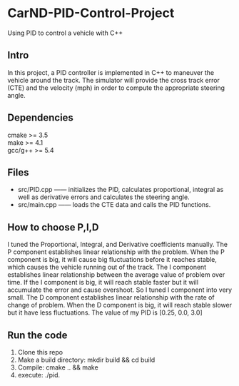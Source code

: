 # CarND-PID-Control-Project
Using PID to control a vehicle with C++

## Intro            
In this project, a PID controller is implemented in C++ to maneuver the vehicle around the track. The simulator will provide the cross track error (CTE) and the velocity (mph) in order to compute the appropriate steering angle.


## Dependencies                     
cmake >= 3.5                                                                      
make >= 4.1                    
gcc/g++ >= 5.4                             

## Files
* src/PID.cpp —— initializes the PID, calculates proportional, integral as well as derivative errors and calculates the steering angle.
* src/main.cpp —— loads the CTE data and calls the PID functions.


## How to choose P,I,D                  
I tuned the Proportional, Integral, and Derivative coefficients manually. The P component establishes linear relationship with the problem.  When the P component is big, it will cause big fluctuations before it reaches stable, which causes the vehicle running out of the track. The I component establishes linear relationship between the average value of problem over time. If the I component is big, it will reach stable faster but it will accumulate the error and cause overshoot. So I tuned I component into very small. The D component establishes linear relationship with the rate of change of problem. When the D component is big, it will reach stable slower but it have less fluctuations. The value of my PID is [0.25, 0.0, 3.0]
  
  
## Run the code
1. Clone this repo
2. Make a build directory: mkdir build && cd build
3. Compile: cmake .. && make
4. execute: ./pid.

